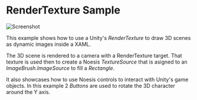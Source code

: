 # RenderTexture Sample

![Screenshot](https://github.com/Noesis/Noesis.github.io/blob/master/NoesisGUI/Samples/RenderTexture/Screenshot.png)

This example shows how to use a Unity's *RenderTexture* to draw 3D scenes as dynamic images inside a XAML.

The 3D scene is rendered to a camera with a RenderTexture target. That texture is used then to create a Noesis *TextureSource* that is asigned to an *ImageBrush.ImageSource* to fill a *Rectangle*.

It also showcases how to use Noesis controls to interact with Unity's game objects. In this example 2 *Buttons* are used to rotate the 3D character around the Y axis.


